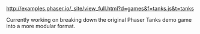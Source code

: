 http://examples.phaser.io/_site/view_full.html?d=games&f=tanks.js&t=tanks

Currently working on breaking down the original Phaser Tanks demo game into
a more modular format.
